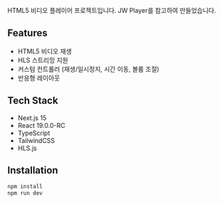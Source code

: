 HTML5 비디오 플레이어 프로젝트입니다. JW Player를 참고하여 만들었습니다.

## Features

- HTML5 비디오 재생
- HLS 스트리밍 지원
- 커스텀 컨트롤러 (재생/일시정지, 시간 이동, 볼륨 조절)
- 반응형 레이아웃

## Tech Stack

- Next.js 15
- React 19.0.0-RC
- TypeScript
- TailwindCSS
- HLS.js

## Installation

```bash
npm install
npm run dev